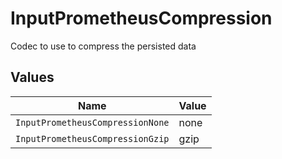 # InputPrometheusCompression

Codec to use to compress the persisted data


## Values

| Name                             | Value                            |
| -------------------------------- | -------------------------------- |
| `InputPrometheusCompressionNone` | none                             |
| `InputPrometheusCompressionGzip` | gzip                             |